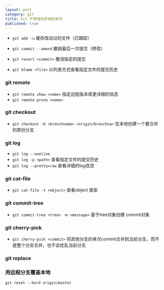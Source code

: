 ```yaml
---
layout: post
category: git
title: Git 不常用的好用的命令
published: true
---
```



- `git add -u` 缓存改动过的文件（已跟踪）

-  `git commit --amend` 撤销最后一次提交（修改）

-  `git revert <commit>` 撤消指定的提交
-   `git blame <file>` 以列表方式查看指定文件的提交历史

### git remote
- `git remote show <name>` 指定远程版本库更详细的信息
- `git remote prune <name>`

### git checkout
- `git checkout -b <branchname> <origin/branchna>` 在本地创建一个要合并的原创分支

### git log
- `git log --oneline`
- `git log -p <path>` 查看指定文件的提交历史
- `git log --pretty=raw`  查看详细的log信息

### git cat-file
- `git cat-file -t <object>`  查看object 类型

### git commit-tree
- `git commit-tree <tree> -m <message>`  基于tree对象创建 commit对象

### git cherry-pick
- `git cherry-pick <commit>` 将其他分支的单次commit合并到当前分支，而不是整个分支合并，也不会扰乱当前分支

### git replace

### 用远程分支覆盖本地

`git reset --hard origin/master`
